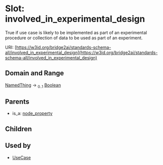 
# Slot: involved_in_experimental_design

True if use case is likely to be implemented as part of an experimental procedure or collection of data to be used as part of an experiment.

URI: [https://w3id.org/bridge2ai/standards-schema-all/involved_in_experimental_design](https://w3id.org/bridge2ai/standards-schema-all/involved_in_experimental_design)


## Domain and Range

[NamedThing](NamedThing.md) &#8594;  <sub>0..1</sub> [Boolean](types/Boolean.md)

## Parents

 *  is_a: [node_property](node_property.md)

## Children


## Used by

 * [UseCase](UseCase.md)
